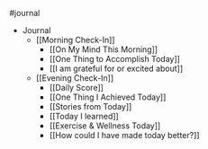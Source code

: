 #journal 
- Journal
    - [[Morning Check-In]]
        - [[On My Mind This Morning]]
        - [[One Thing to Accomplish Today]]
        - [[I am grateful for or excited about]]
    - [[Evening Check-In]]
        - [[Daily Score]]
        - [[One Thing I Achieved Today]]
        - [[Stories from Today]]
        - [[Today I learned]]
        - [[Exercise & Wellness Today]]
        - [[How could I have made today better?]]
